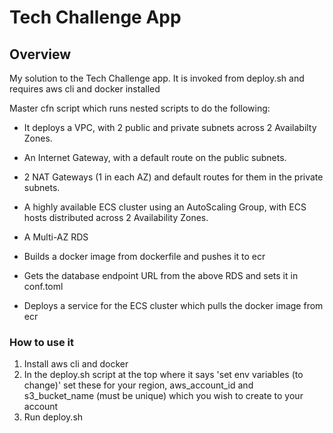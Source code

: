 # Tech Challenge App

## Overview

My solution to the Tech Challenge app. It is invoked from deploy.sh and requires aws cli and docker installed

Master cfn script which runs nested scripts to do the following:

* It deploys a VPC, with 2 public and private subnets across 2 Availabilty Zones.
* An Internet Gateway, with a default route on the public subnets.
* 2 NAT Gateways (1 in each AZ) and default routes for them in the private subnets.
* A highly available ECS cluster using an AutoScaling Group, with ECS hosts distributed across 2 Availability Zones.
* A Multi-AZ RDS

* Builds a docker image from dockerfile and pushes it to ecr
* Gets the database endpoint URL from the above RDS and sets it in conf.toml
* Deploys a service for the ECS cluster which pulls the docker image from ecr

### How to use it

1. Install aws cli and docker
2. In the deploy.sh script at the top where it says 'set env variables (to change)' set these for your region, aws_account_id and s3_bucket_name (must be unique) which you wish to create to your account
3. Run deploy.sh
